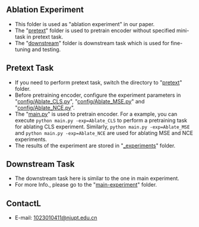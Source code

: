## Ablation Experiment
* This folder is used as "ablation experiment" in our paper.
* The "[pretext](./pretext)" folder is used to pretrain encoder without specified mini-task in pretext task.
* The "[downstream](./downstream)" folder is downstream task which is used for fine-tuning and testing.

## Pretext Task
* If you need to perform pretext task, switch the directory to "[pretext](./pretext)" folder.
* Before pretraining encoder, configure the experiment parameters in "[config/Ablate_CLS.py](./pretext/config/Ablate_CLS.py)", "[config/Ablate_MSE.py](./pretext/config/Ablate_MSE.py)" and "[config/Ablate_NCE.py](./pretext/config/Ablate_NCE.py)".
* The "[main.py](./pretext/main.py)" is used to pretrain encoder. For a example, you can execute `python main.py -exp=Ablate_CLS` to perform a pretraining task for ablating CLS experiment. Similarly, `python main.py -exp=Ablate_MSE` and `python main.py -exp=Ablate_NCE` are used for ablating MSE and NCE experiments.
* The results of the experiment are stored in "[_experiments](./pretext/_experiments)" folder.

## Downstream Task
* The downstream task here is similar to the one in main experiment.
* For more Info., please go to the "[main-experiment](../main-experiment)" folder.

## ContactL
* E-mail: [1023010411@njupt.edu.cn](mailto:1023010411@njupt.edu.cn)
